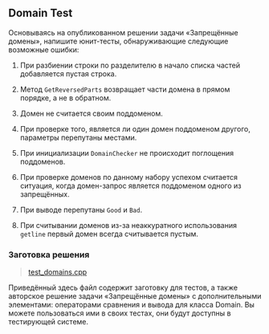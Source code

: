 ## Domain Test

Основываясь на опубликованном решении задачи «Запрещённые домены», напишите юнит-тесты, обнаруживающие
следующие возможные ошибки:

1.    При разбиении строки по разделителю в начало списка частей добавляется пустая строка.

2.    Метод ```GetReversedParts``` возвращает части домена в прямом порядке, а не в обратном.

3.    Домен не считается своим поддоменом.

4.    При проверке того, является ли один домен поддоменом другого, параметры перепутаны местами.

5.    При инициализации ```DomainChecker``` не происходит поглощения поддоменов.

6.    При проверке доменов по данному набору успехом считается ситуация, когда домен-запрос является
      поддоменом одного из запрещённых.

7.    При выводе перепутаны ```Good``` и ```Bad```.

8.    При считывании доменов из-за неаккуратного использования ```getline``` первый домен всегда считывается
      пустым.

### Заготовка решения

>   [test_domains.cpp](https://d3c33hcgiwev3.cloudfront.net/Q9WdTQUxEem5_xLqNrIdUA_44315190053111e9918f6ba765dc835a_test_domains.cpp?Expires=1651795200&Signature=FTVkka9Y2Kbdo2b-BcTzzM4M0w49tLy1bIO9FgJNGMxA0HDYtCwqJlmUTr7Ba8IJ8nsDkUN7B~Vo6t2dB6cuR0s~0yB7Bt9qbsbm9avNlFgIkk9URcq6dUMLRtZXF9cO1ayMCjmxuDZFooJmWuNbP80sVa~TwpJ26W4Jzvx0XvQ_&Key-Pair-Id=APKAJLTNE6QMUY6HBC5A)

Приведённый здесь файл содержит заготовку для тестов, а также авторское решение задачи «Запрещённые домены»
с дополнительными элементами: операторами сравнения и вывода для класса Domain. Вы можете пользоваться ими в
своих тестах, они будут доступны в тестирующей системе.
